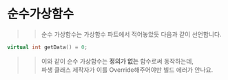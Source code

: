 # 순수가상함수

>> 순수 가상함수는 가상함수 파트에서 적어놓았듯 다음과 같이 선언합니다.  
```C++
virtual int getData() = 0;
```
>> 이와 같이 순수 가상함수는 **정의가 없는** 함수로써 동작하는데,  
>> 파생 클래스 제작자가 이를 Override해주어야만 빌드 에러가 안나요.  
